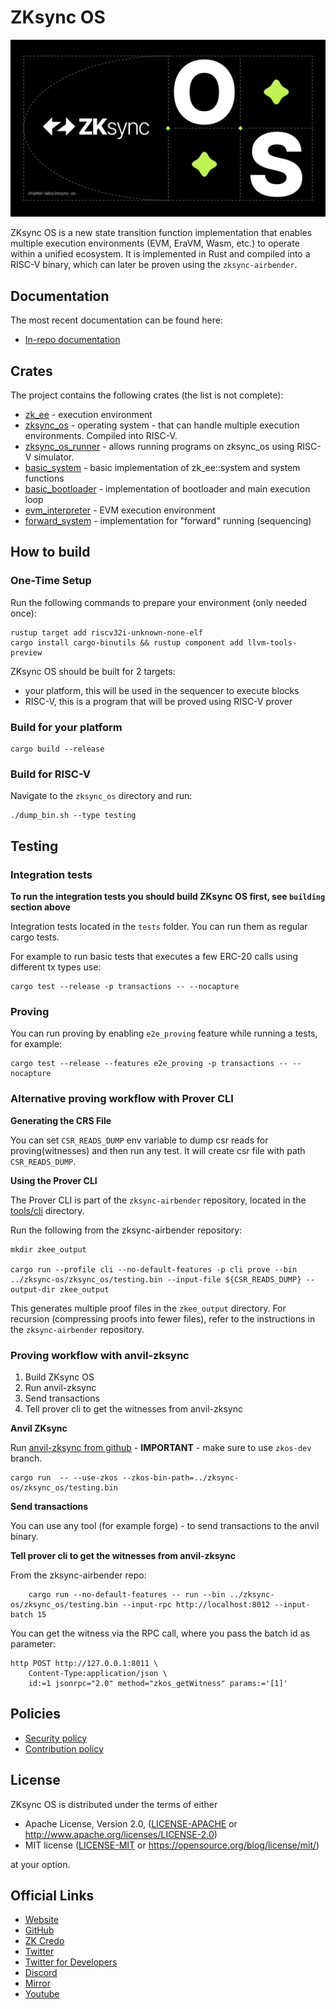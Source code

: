 # ZKsync OS

[![Logo](zksync-os-logo.png)](https://zksync.io/)

ZKsync OS is a new state transition function implementation that enables multiple execution environments (EVM, EraVM, Wasm, etc.) to operate within a unified ecosystem. It is implemented in Rust and compiled into a RISC-V binary, which can later be proven using the `zksync-airbender`.

## Documentation

The most recent documentation can be found here:

- [In-repo documentation](./docs/README.md)

## Crates

The project contains the following crates (the list is not complete):

* [zk_ee](./zk_ee/) - execution environment
* [zksync_os](./zksync_os/) - operating system - that can handle multiple execution environments. Compiled into RISC-V.
* [zksync_os_runner](./zksync_os_runner/) -  allows running programs on zksync_os using RISC-V simulator.
* [basic_system](./basic_system/) - basic implementation of zk_ee::system and system functions
* [basic_bootloader](./basic_bootloader/) - implementation of bootloader and main execution loop
* [evm_interpreter](./evm_interpreter/) - EVM execution environment
* [forward_system](./forward_system/) - implementation for "forward" running (sequencing)

## How to build

### One-Time Setup
Run the following commands to prepare your environment (only needed once):

```
rustup target add riscv32i-unknown-none-elf
cargo install cargo-binutils && rustup component add llvm-tools-preview
```

ZKsync OS should be built for 2 targets:
- your platform, this will be used in the sequencer to execute blocks
- RISC-V, this is a program that will be proved using RISC-V prover

### Build for your platform
```
cargo build --release
```

### Build for RISC-V

Navigate to the `zksync_os` directory and run:
```
./dump_bin.sh --type testing
```

## Testing

### Integration tests

**To run the integration tests you should build ZKsync OS first, see `building` section above**

Integration tests located in the `tests` folder. You can run them as regular cargo tests.

For example to run basic tests that executes a few ERC-20 calls using different tx types use:
```
cargo test --release -p transactions -- --nocapture
```

### Proving

You can run proving by enabling `e2e_proving` feature while running a tests, for example:
```
cargo test --release --features e2e_proving -p transactions -- --nocapture
```

### Alternative proving workflow with Prover CLI

**Generating the CRS File**

You can set `CSR_READS_DUMP` env variable to dump csr reads for proving(witnesses) and then run any test.
It will create csr file with path `CSR_READS_DUMP`.

**Using the Prover CLI**

The Prover CLI is part of the `zksync-airbender` repository, located in the [tools/cli](https://github.com/matter-labs/zksync-airbender/tree/main/tools/cli) directory.

Run the following from the zksync-airbender repository:

```
mkdir zkee_output

cargo run --profile cli --no-default-features -p cli prove --bin ../zksync-os/zksync_os/testing.bin --input-file ${CSR_READS_DUMP} --output-dir zkee_output
```

This generates multiple proof files in the `zkee_output` directory. For recursion (compressing proofs into fewer files), refer to the instructions in the `zksync-airbender` repository.


### Proving workflow with anvil-zksync

1. Build ZKsync OS
2. Run anvil-zksync
3. Send transactions
4. Tell prover cli to get the witnesses from anvil-zksync

**Anvil ZKsync**

Run [anvil-zksync from github](https://github.com/matter-labs/anvil-zksync) - **IMPORTANT** - make sure to use `zkos-dev` branch.

```shell
cargo run  -- --use-zkos --zkos-bin-path=../zksync-os/zksync_os/testing.bin
```

**Send transactions**

You can use any tool (for example forge) - to send transactions to the anvil binary.

**Tell prover cli to get the witnesses from anvil-zksync**

From the zksync-airbender repo:
```
    cargo run --no-default-features -- run --bin ../zksync-os/zksync_os/testing.bin --input-rpc http://localhost:8012 --input-batch 15
```

You can get the witness via the RPC call, where you pass the batch id as parameter:

```
http POST http://127.0.0.1:8011 \
    Content-Type:application/json \
    id:=1 jsonrpc="2.0" method="zkos_getWitness" params:='[1]'
```

## Policies

- [Security policy](SECURITY.md)
- [Contribution policy](CONTRIBUTING.md)

## License

ZKsync OS is distributed under the terms of either

- Apache License, Version 2.0, ([LICENSE-APACHE](LICENSE-APACHE) or <http://www.apache.org/licenses/LICENSE-2.0>)
- MIT license ([LICENSE-MIT](LICENSE-MIT) or <https://opensource.org/blog/license/mit/>)

at your option.

## Official Links

- [Website](https://zksync.io/)
- [GitHub](https://github.com/matter-labs)
- [ZK Credo](https://github.com/zksync/credo)
- [Twitter](https://twitter.com/zksync)
- [Twitter for Developers](https://twitter.com/zkSyncDevs)
- [Discord](https://join.zksync.dev/)
- [Mirror](https://zksync.mirror.xyz/)
- [Youtube](https://www.youtube.com/@zkSync-era)
